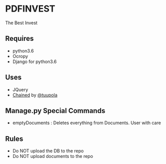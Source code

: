 # PDFINVEST
The Best Invest

## Requires
* python3.6
* Ocropy
* Django for python3.6

## Uses
* JQuery
* [Chained](https://github.com/tuupola/jquery_chained) by [@tuupola](https://twitter.com/tuupola)

## Manage.py Special Commands
* emptyDocuments : Deletes everything from Documents. User with care

## Rules
* Do NOT upload the DB to the repo
* Do NOT upload documents to the repo
